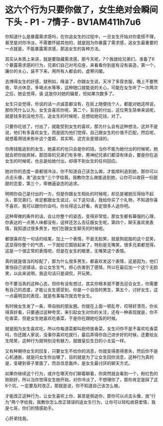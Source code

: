 # 这六个行为只要你做了，女生绝对会瞬间下头 - P1 - 7情子 - BV1AM411h7u6

你知道什么是暴露需求感吗，在你追女生的过程中，一旦女生开始对你爱搭不理，甚至是对你冷淡，不需要怀疑其他的，就是因为你暴露了需求感，追女生最重要的一点就是，不能暴露需求感，那追女生的各种方法。

其实从本质上来讲，就是要隐藏需求感，那今天呢，7个我就给兄弟们，准备了6个暴露需求感的行为，兄弟们自己对号应座，来看看你到底有没有装造，第一个，廉价的关心，装不下来，用所有人都会的，虚寒问暖。

去博得女生的好感，就例如，降温了，你跟女生说，天冷了多穿衣服，晚上不要熬夜，早点休息，多喝点水等等，这种随口就能说的关心，可能在女生听了一次两次之后，她会觉得，诶 这是你对她的偏爱，但如果次数多了。

女生只会觉得，你说的话一点诚意都没有，在街上随便找个人，都能对她这样说，那你凭什么认为，女生会喜欢你呢，第二个，盲目的付出，这位男生简单来说呢，就是钱多到没地方花，追女生的时候呢，总想给她花钱，对了。

只要你花钱了，付出了，就能受到女生的喜欢，那为什么会有这种想法，这并不是说，他们有多喜欢女生，而是因为他们觉得，自己跟女生的价值不匹配，然后呢，就想着用钱来弥补这个差距，其实啊，这完全是错误的。

你用钱能追到的女生，她喜欢的也只会是你的钱，当你不能为她付出的时候呢，她就会把你抛弃掉，那田哥的兄弟们有多惨，男神纪兄弟们都深有体会，要是你在追女生的时候呢，也总是给她付出，却得不到女生的任何回应。

她对你的态度一直都很冷淡，你不知道自己该怎么做，才能顺利追到她，那你可以点击头像，发"追女生"三个字给我，我教你怎么做能追到她，让你可以收获一份甜甜的恋爱，第三个，卑微逼姿态的追求。

明明你自己是付出的一方，但是你跟女生相处的时候呢，却总是被她压得抬不起头，那兄弟们，肯定都跟女生说过，以下这句话，我给你买了个礼物，不知道你喜不喜欢，我可以跟你约会吗，你长得这么好看，肯定很多人追你吧。

这种卑微的条件的话，会让你整个的姿态，变得非常低，那女生都有幕强的心理，你表达的一点男人味都没有，这样还怎么去征服女生呢，第四个，聊天喜欢发表情，我知道过很多男生，他们在跟女生聊天的时候呢。

都很喜欢在一句话的结尾，加上一个表情，不是无脸笑，就是狗屁股的这个显笑，这显得你整个的气质，一下就给它围锁起来了，特别是无嘴笑，很多兄弟都觉得，这是一个很正常的表情吧，但是在女生的眼里，无嘴笑这个表情。

真的就是值当的标配了，那为什么很多男生，都喜欢发这个表情，这是因为，他们害怕自己说错话，会让女生生气，担心伤害到了感情，所以在最后加一个这个无脸笑，以此来说明，我这句话只是调侃，开玩笑。

你不要当真的这种心态，但你有没有想过，其实你根本就不要去迎合女生，你需要有自己的态度，才能让女生感受到，你是一个自信的男生，第五个，讨好女生，这一点最明显的表现，就是有事每次就去夸女生。

有时候女生发了一条，带自拍的朋友圈，你就在上面一顿乱夸，哎呀好漂亮，你长得真好看，只要通过这种夸奖，来引起女生对你的关注，还有一种表现就是，你不吃香菜，但是女生她喜欢吃香菜，于是你在跟她吃饭的时候。

就是因为女生喜欢吃，所以你每道菜都叫厨师放香菜，女生问你不是不喜欢吃香菜吗，你还跟人家说，没事你喜欢吃就行，最后弄得你自己进步好的时候，还要给女生陪笑，这种行为就特别没有魅力，就跟皇后生日的小太监一样。

又有种期待女生的回复，只要女生不给你的消息，你就变得患得患失，然后你不是心机通胀，就是问女生你出哪了，目的就是为了让女生回你消息，这种行为真的是，变硬到骨子里面了，而且信息轰炸，是女生最讨厌的聊天方式。

如果你继续这个行为，或许在哪天你们聊着聊着，你突然就会看到一个，粉红色的刚刚好，所以当你觉得女生她开始，对你冷淡了，不想理你了，那你肯定是踩了这6个坑，一定要及时改正，那就是说，你不知道自己该怎么做。

才能改正这种行为，让女生喜欢上你，甚至是倒追你，那你可以点击头像，放"行为"两个字给我，我教你怎么改正错误的追女生行为，让你可以轻松收获爱情，我是七哥，你们的情感助手。

心肝弟找我。